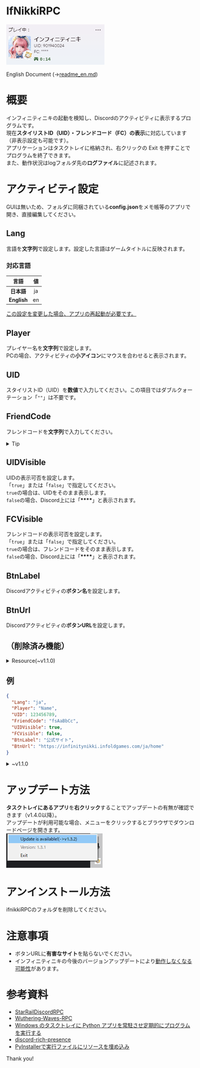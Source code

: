 # IfNikkiRPC

![Discord Rich Presence](./img/rpc_new.PNG)

English Document (→[readme_en.md](./others/readme_en.md))

# 概要
インフィニティニキの起動を検知し、Discordのアクティビティに表示するプログラムです。<br>
現在**スタイリストID（UID）・フレンドコード（FC）の表示**に対応しています（非表示設定も可能です）。<br>
アプリケーションはタスクトレイに格納され、右クリックの Exit を押すことでプログラムを終了できます。<br>
また、動作状況はlogフォルダ先の**ログファイル**に記述されます。

# アクティビティ設定
GUIは無いため、フォルダに同梱されている**config.json**をメモ帳等のアプリで開き、直接編集してください。

## Lang
言語を**文字列**で設定します。設定した言語はゲームタイトルに反映されます。<br>

### 対応言語
|     言語      |  値   |
|:-----------:|:----:|
|   **日本語**   |  ja  |
| **English** |  en  |

<INS>この設定を変更した場合、アプリの再起動が必要です。</INS>

## Player
プレイヤー名を**文字列**で設定します。<br>
PCの場合、アクティビティの**小アイコン**にマウスを合わせると表示されます。

## UID
スタイリストID（UID）を**数値**で入力してください。この項目ではダブルクォーテーション「`""`」は不要です。

## FriendCode
フレンドコードを**文字列**で入力してください。
<details>
<summary>Tip</summary>
インフィニティニキのフレンドコードは1つにつき1人しか使えない仕様です。<br>
一方でもし複数人募集したい場合、全てのフレンドコードを全文字記載すると煩雑になりがちですよね（場合によっては文字数制限でプログラムエラーになる可能性も）。<br>
そこで次のような省略記法で記述することで枠を圧迫せずに済みます。

```text
"fsAaBb** AB/Ah/kd/k2"
"fsAaBbC* S/a/3/h/H"
```

これはフレンドコードを短期間で一気に発行した時、文字列の**最後の1～2文字が固定**であることを利用しています（要検証）。<br>
「__*__（__**__）」の部分は右のスラッシュで区切られた部分の文字列を当てはめれば良いわけです。<br>

（あくまで提案なので必ずしもこの記述を強制するものではありません。）
</details>


## UIDVisible
UIDの表示可否を設定します。<br>
「`true`」または「`false`」で指定してください。<br>
`true`の場合は、UIDをそのまま表示します。<br>
`false`の場合、Discord上には「__****__」と表示されます。

## FCVisible
フレンドコードの表示可否を設定します。<br>
「`true`」または「`false`」で指定してください。<br>
`true`の場合は、フレンドコードをそのまま表示します。<br>
`false`の場合、Discord上には「__****__」と表示されます。

## BtnLabel
Discordアクティビティの**ボタン名**を設定します。

## BtnUrl
Discordアクティビティの**ボタンURL**を設定します。

## （削除済み機能）
<details>
<summary>Resource(~v1.1.0)</summary>

インストール先フォルダのファイルからUIDを自動検出する手法を取っています。<br>
インフィニティニキのゲームリソースが保存されているフォルダを絶対パスで指定します。<br>
ディレクトリの移動は**バックスラッシュ2つ**「`\\`」を使ってください。

</details>

## 例
```json
{
  "Lang": "ja",
  "Player": "Name",
  "UID": 123456789,
  "FriendCode": "fsAaBbCc",
  "UIDVisible": true,
  "FCVisible": false,
  "BtnLabel": "公式サイト",
  "BtnUrl": "https://infinitynikki.infoldgames.com/ja/home"
}
```

<details>
<summary>~v1.1.0</summary>

```json
{
  "Resource": "D:\\Program Files\\InfinityNikki\\",
  "UIDVisible": true,
  "BtnLabel": "公式サイト",
  "BtnUrl": "https://infinitynikki.infoldgames.com/ja/home"
}
```

</details>

# アップデート方法
**タスクトレイにあるアプリ**を**右クリック**することでアップデートの有無が確認できます（v1.4.0以降）。<br>
アップデートが利用可能な場合、メニューをクリックするとブラウザでダウンロードページを開きます。<br>
![Update Image](./img/update_check.PNG)

# アンインストール方法
ifnikkiRPCのフォルダを削除してください。

# 注意事項
* ボタンURLに**有害なサイト**を貼らないでください。
* インフィニティニキの今後のバージョンアップデートにより<INS>動作しなくなる可能性</INS>があります。

# 参考資料
- [StarRailDiscordRPC](https://github.com/Gattxxa/StarRailDiscordRPC)
- [Wuthering-Waves-RPC](https://github.com/xAkre/Wuthering-Waves-RPC)
- [Windows のタスクトレイに Python アプリを常駐させ定期的にプログラムを実行する](https://qiita.com/bassan/items/3025eeb6fd2afa03081b)
- [discord-rich-presence](https://pypi.org/project/discord-rich-presence/)
- [PyInstallerで実行ファイルにリソースを埋め込み](https://qiita.com/firedfly/items/f6de5cfb446da4b53eeb)

Thank you!